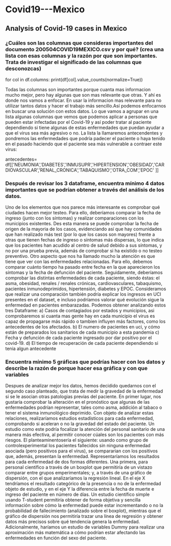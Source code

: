 # Covid19---Mexico
## Analysis of Covid-19 cases in Mexico

### ¿Cuáles son las columnas que consideras importantes del documento 200504COVID19MEXICO.csv y por qué? (crea una lista con esas columnas y la razón por que son importantes. Trata de investigar el significado de las columnas que desconozcas)

for col in df.columns:
    print(df[col].value_counts(normalize=True))
    
Todas las columnas son importantes porque cuanta mas informacion mucho mejor, pero hay algunas que son mas relevante que otras. Y ahí es donde nos vamos a enfocar. En usar la informacion mas relevante para no utilizar tantos datos y hacer el trabajo más sencillo.Así podemos enfocarnos en buscar una solución con estos datos.
Lo que vamos a agrupar en una lista algunas columnas que vemos que podemos aplicar a personas que pueden estar infectadas por el Covid-19 y así poder tratar al paciente dependiendo si tiene algunas de estas enfermedades que puedan ayudar a que el virus sea más agresivo o no.
La lista la llamaremos antecendentes y pondremos las enfermedades que podría padecer el paciente o haya tenido en el pasado haciendo que el paciente sea más vulnerable a contraer este virus: 

antecedentes= df[['NEUMONIA','DIABETES','INMUSUPR','HIPERTENSION','OBESIDAD','CARDIOVASCULAR','RENAL_CRONICA','TABAQUISMO','OTRA_COM','EPOC' ]]


### Después de revisar los 3 dataframe, encuentra mínimo 4 datos importantes que se podrían obtener a través del análisis de los datos.

Uno de los elementos que nos parece más interesante es comprobar qué ciudades hacen mejor testeo. Para ello, deberíamos comparar la fecha de ingreso (junto con los síntomas) y realizar comparaciones con los municipios existentes. Des esta manera se puede comprobar la fecha de origen de la mayoria de los casos, evidenciando así que hay comunidades que han realizado más test (por lo que los casos son mayores) frente a otras que tienen fechas de ingreso o síntomas más dispersas, lo que indica que los pacientes han acudido al centro de salud debido a sus síntomas, y no por una prueba previa, además de comprobar si ha existido o no testeo preventivo.
Otro aspecto que nos ha llamado mucho la atención es que tiene que ver con las enfermedades relacionadas. Para ello, debemos comparar cuánto tiempo ha pasado entre fecha en la que aparecieron los síntomas y la fecha de defunción del paciente. Seguidamente, deberíamos comprobar las distintas enfermedades de cada paciente, siendo éstas: el asma, obesidad, renales / renales crónicas, cardiovasculares, tabaquismo, pacientes inmunodeprimidos, hipertensión, diabetes y EPOC.
Consideramos que realizar una comparación también podría explicar los ingresos en UCI presentes en el dataset, e incluso podríamos valorar qué evolución sigue la enfermedad en pacientes embarazadas.
Podemos obtener analizando estos tres Dataframe:
a) Casos de contagiados por estados y municipios, asi comprobaremos si cuanta mas gente hay en cada municipio el virus es capaz de propagarse más rápido o tambien influyen más factores, como los antecedentes de los afectados.
b) El numero de pacientes en uci, y cómo están de preparados los sanitarios de cada municipio a esta pandemia
c) Fecha y defunción de cada paciente ingresado por dar positivo por el covid-19.
d) El tiempo de recuperación de cada paciente dependiendo si tenia algun antecedente 

### Encuentra mínimo 5 gráficas que podrías hacer con los datos y describe la razón de porque hacer esa gráfica y con que variables

Despues de analizar mejor los datos, hemos decidido quedarnos con el segundo caso planteado, que trata de medir la gravedad de la enfermedad si se le asocian otras patologias previas del paciente. En primer lugar, nos gustaría comprobar la alteración en el pronóstico que algunas de las enfermedades podrían representar, tales como asma, addición al tabaco o tener el sistema inmunológico deprimido. Con objeto de analizar estas relaciones, realizaríamos estudios estadísticos para cada enfermedad, comprobando si aceleran o no la gravedad del estado del paciente. Un estudio como este podría focalizar la atención del personal sanitario de una manera más efectiva, al permitir conocer cúales son los pacientes con más riesgos.
El planteaminentosería el siguiente: usando como grupo de controlexperimental los pacientes fallecidos sin ninguna enfermedad asociada (pero positivos para el virus), se compararian con los positivos que, además, presentan la enfermedad.
Representaríamos los resultados para cada enfermedad de dos formas diferentes. Una primera, para personal científico a través de un boxplot que permitiría de un vistazo comparar entre grupos emperimentales; y, a través de una gráfico de dispersión, con el que analizaríamos la regresión lineal. En el eje X tendríamos el resultado categórico de la presencia o no de la enfermedad objeto de estudio, y en el eje Y la diferencia entre la fecha de muerte e ingreso del paciente en número de días.
Un estudio científico simple usando T-student permitiría obtener de forma objetiva y sencilla información sobre cómo la enfermedad puede estar incrementando o no la probabilidad de fallecimiento (analizado sobre el boxplot), mientras que el gráfico de dispersión nos permitiría trazar una línea de regresión y obtener datos más precisos sobre qué tendencia genera la enfermedad.
Adicionalmente, haríamos un estudio de variables Dummy para realizar una aproximación más matemática a cómo podrían estar afectando las enfermedades en función del sexo del paciente.
